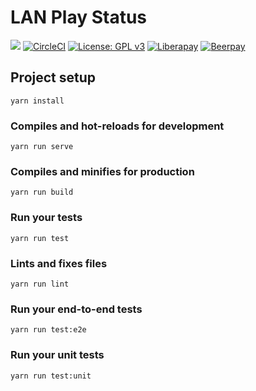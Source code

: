 # LAN Play Status

![](https://img.shields.io/badge/switch-lan--play-orange.svg)
[![CircleCI](https://circleci.com/gh/GreatWizard/lan-play-status.svg?style=shield)](https://circleci.com/gh/GreatWizard/lan-play-status)
[![License: GPL v3](https://img.shields.io/badge/License-GPL%20v3-blue.svg)](https://www.gnu.org/licenses/gpl-3.0)
[![Liberapay](https://img.shields.io/liberapay/patrons/GreatWizard.svg?logo=liberapay)](https://liberapay.com/GreatWizard/)
[![Beerpay](https://beerpay.io/GreatWizard/lan-play-status/badge.svg?style=flat)](https://beerpay.io/GreatWizard/lan-play-status)

## Project setup

```
yarn install
```

### Compiles and hot-reloads for development

```
yarn run serve
```

### Compiles and minifies for production

```
yarn run build
```

### Run your tests

```
yarn run test
```

### Lints and fixes files

```
yarn run lint
```

### Run your end-to-end tests

```
yarn run test:e2e
```

### Run your unit tests

```
yarn run test:unit
```

